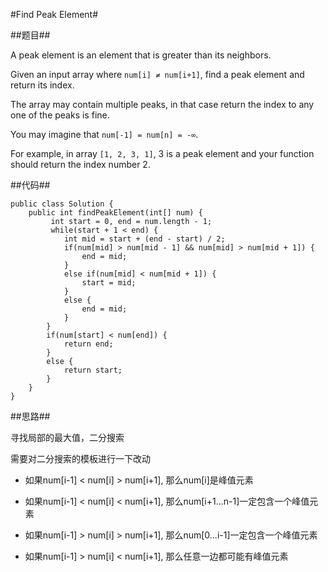 #Find Peak Element#

##题目##

A peak element is an element that is greater than its neighbors.

Given an input array where `num[i] ≠ num[i+1]`, find a peak element and return its index.

The array may contain multiple peaks, in that case return the index to any one of the peaks is fine.

You may imagine that `num[-1] = num[n] = -∞`.

For example, in array `[1, 2, 3, 1]`, 3 is a peak element and your function should return the index number 2.

##代码##

	public class Solution {
	    public int findPeakElement(int[] num) {
	         int start = 0, end = num.length - 1;  
	         while(start + 1 < end) {
	            int mid = start + (end - start) / 2;
	            if(num[mid] > num[mid - 1] && num[mid] > num[mid + 1]) {
	                end = mid;
	            } 
	            else if(num[mid] < num[mid + 1]) {
	                start = mid;
	            } 
	            else {
	                end = mid;
	            }
	        }
	        if(num[start] < num[end]) {
	            return end;
	        } 
	        else { 
	            return start;
	        }
	    }
	}
		

##思路##

寻找局部的最大值，二分搜索

需要对二分搜索的模板进行一下改动
	
- 如果num[i-1] < num[i] > num[i+1], 那么num[i]是峰值元素

- 如果num[i-1] < num[i] < num[i+1], 那么num[i+1...n-1]一定包含一个峰值元素

- 如果num[i-1] > num[i] > num[i+1], 那么num[0...i-1]一定包含一个峰值元素

- 如果num[i-1] > num[i] < num[i+1], 那么任意一边都可能有峰值元素
